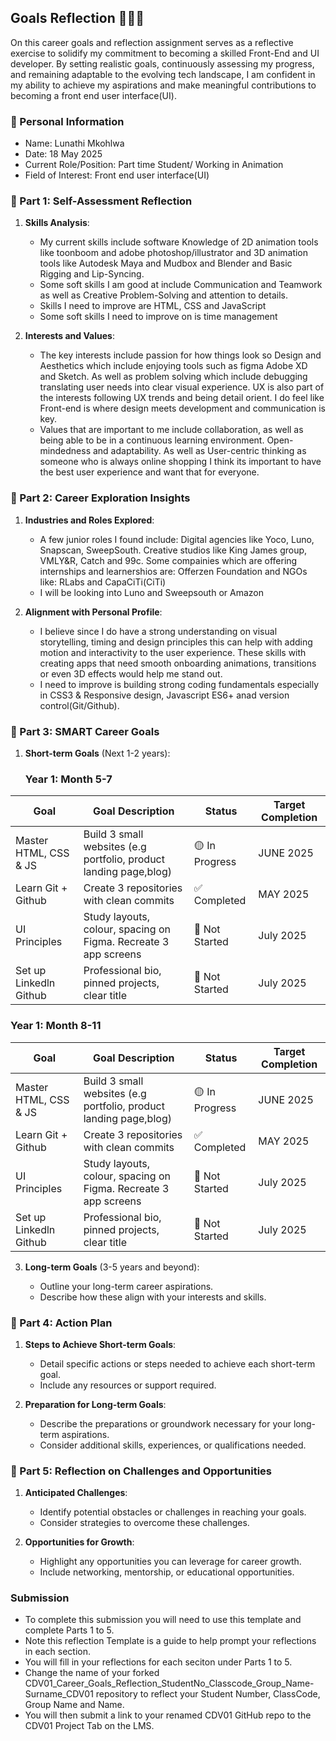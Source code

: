 
 ## Goals Reflection 👩🏾‍💻


On this career goals and reflection assignment serves as a reflective exercise to solidify my commitment to becoming a skilled Front-End and UI developer. By setting realistic goals, continuously assessing my progress, and remaining adaptable to the evolving tech landscape, I am confident in my ability to achieve my aspirations and make meaningful contributions to becoming a front end user interface(UI).

### 🔴 Personal Information

- Name: Lunathi Mkohlwa
- Date: 18 May 2025
- Current Role/Position: Part time Student/ Working in Animation
- Field of Interest: Front end user interface(UI) 

### 🔴 Part 1: Self-Assessment Reflection

1. **Skills Analysis**:
    
    - My current skills include software Knowledge of 2D animation tools like toonboom and adobe photoshop/illustrator and 3D animation tools like Autodesk Maya and Mudbox and Blender and Basic Rigging and Lip-Syncing.
    - Some soft skills I am good at include Communication and Teamwork as well as Creative Problem-Solving and attention to details.
    - Skills I need to improve are HTML, CSS and JavaScript
    - Some soft skills I need to improve on is time management

2. **Interests and Values**:
    
    - The key interests include passion for how things look so Design and Aesthetics which include enjoying tools such as figma Adobe XD and Sketch. As well as problem solving which include debugging translating user needs into clear visual experience. UX is also part of the interests following UX trends and being detail orient. I do feel like Front-end is where design meets development and communication is key.
    - Values that are important to me include collaboration, as well as being able to be in a continuous learning environment. Open-mindedness and adaptability. As well as User-centric thinking as someone who is always online shopping I think its important to have the best user experience and want that for everyone.

### 🔴 Part 2: Career Exploration Insights

1. **Industries and Roles Explored**:
    
    - A few junior roles I found include: Digital agencies like Yoco, Luno, Snapscan, SweepSouth. Creative studios like King James group, VMLY&R, Catch and 99c. Some compainies which are offering internships and learnershios are: Offerzen Foundation and NGOs like: RLabs and CapaCiTi(CiTi)
    - I will be looking into Luno and Sweepsouth or Amazon 
    
2. **Alignment with Personal Profile**:
    
    - I believe since I do have a strong understanding on visual storytelling, timing and design principles this can help with adding motion and interactivity to the user experience. These skills with creating apps that need smooth onboarding animations, transitions or even 3D effects would help me stand out.
    - I need to improve is building strong coding fundamentals especially in CSS3 & Responsive design, Javascript ES6+ anad version control(Git/Github).

### 🔴 Part 3: SMART Career Goals

1. **Short-term Goals** (Next 1-2 years):
    
   ### Year 1: Month 5-7

| Goal           | Goal Description                                   | Status     | Target Completion |
|-----------------------|----------------------------------------------------|------------|-------------------|
| Master HTML, CSS & JS            | Build 3 small websites (e.g portfolio, product landing page,blog) | 🟡 In Progress | JUNE 2025          |
| Learn Git + Github     | Create 3 repositories with clean commits         | ✅ Completed | MAY 2025         |
| UI Principles             | Study layouts, colour, spacing on Figma. Recreate 3 app screens           | 🔴 Not Started | July 2025        |
| Set up Linkedln Github         | Professional bio, pinned projects, clear title    | 🔴 Not Started  | July 2025          |

### Year 1: Month 8-11

| Goal           | Goal Description                                   | Status     | Target Completion |
|-----------------------|----------------------------------------------------|------------|-------------------|
| Master HTML, CSS & JS            | Build 3 small websites (e.g portfolio, product landing page,blog) | 🟡 In Progress | JUNE 2025          |
| Learn Git + Github     | Create 3 repositories with clean commits         | ✅ Completed | MAY 2025         |
| UI Principles             | Study layouts, colour, spacing on Figma. Recreate 3 app screens           | 🔴 Not Started | July 2025        |
| Set up Linkedln Github         | Professional bio, pinned projects, clear title    | 🔴 Not Started  | July 2025          |




3. **Long-term Goals** (3-5 years and beyond):
    
    - Outline your long-term career aspirations.
    - Describe how these align with your interests and skills.

### 🔴 Part 4: Action Plan

1. **Steps to Achieve Short-term Goals**:
    
    - Detail specific actions or steps needed to achieve each short-term goal.
    - Include any resources or support required.
2. **Preparation for Long-term Goals**:
    
    - Describe the preparations or groundwork necessary for your long-term aspirations.
    - Consider additional skills, experiences, or qualifications needed.

### 🔴 Part 5: Reflection on Challenges and Opportunities

1. **Anticipated Challenges**:
    
    - Identify potential obstacles or challenges in reaching your goals.
    - Consider strategies to overcome these challenges.
2. **Opportunities for Growth**:
    
    - Highlight any opportunities you can leverage for career growth.
    - Include networking, mentorship, or educational opportunities.

### Submission

- To complete this submission you will need to use this template and complete Parts 1 to 5.
- Note this reflection Template is a guide to help prompt your reflections in each section.
- You will fill in your reflections for each seciton under Parts 1 to 5.
- Change the name of your forked CDV01_Career_Goals_Reflection_StudentNo_Classcode_Group_Name-Surname_CDV01 repository to reflect your Student Number, ClassCode, Group Name and Name.
- You will then submit a link to your renamed CDV01 GitHub repo to the CDV01 Project Tab on the LMS.


